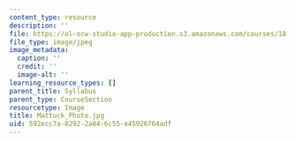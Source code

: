 ```yaml
---
content_type: resource
description: ''
file: https://ol-ocw-studio-app-production.s3.amazonaws.com/courses/18-03sc-differential-equations-fall-2011/592ecc7a02922a846c55e45926764adf_Mattuck_Photo.jpg
file_type: image/jpeg
image_metadata:
  caption: ''
  credit: ''
  image-alt: ''
learning_resource_types: []
parent_title: Syllabus
parent_type: CourseSection
resourcetype: Image
title: Mattuck_Photo.jpg
uid: 592ecc7a-0292-2a84-6c55-e45926764adf
---
```

